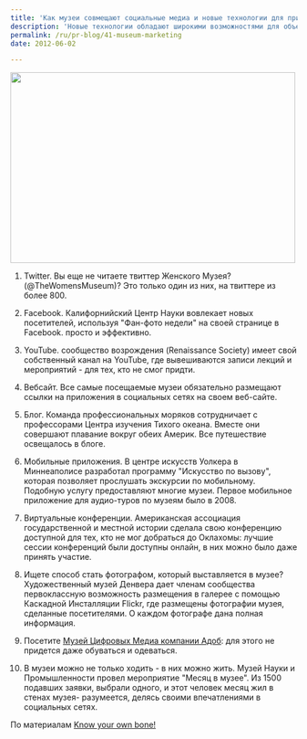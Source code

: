 ```yaml
---
title: 'Как музеи совмещают социальные медиа и новые технологии для привлечения посетителей'
description: 'Новые технологии обладают широкими возможностями для объединения людей. Ниже - 41 пример из практики, как музеи формировали свой социальный капитал, используя социальные медиа.'
permalink: /ru/pr-blog/41-museum-marketing
date: 2012-06-02

---
```


<img src="{{ site.assets }}/upload/3551801597_3f45db77c1.jpg" alt="" class="post__img" width="500" height="334">

1. Twitter. Вы еще не читаете твиттер Женского Музея?  (@TheWomensMuseum)? Это только один из них, на твиттере из более 800.

2. Facebook. Калифорнийский Центр Науки вовлекает новых посетителей, используя "Фан-фото недели" на своей странице в  Facebook. просто и эффективно.

3. YouTube. сообщество возрождения (Renaissance Society) имеет свой собственный канал на  YouTube, где вывешиваются записи лекций и мероприятий - для тех, кто не смог придти.

4. Вебсайт. Все самые посещаемые музеи обязательно размещают ссылки на приложения в социальных сетях на своем веб-сайте.

5. Блог. Команда профессиональных моряков сотрудничает с профессорами Центра изучения Тихого океана. Вместе они совершают плавание вокруг обеих Америк. Все путешествие освещалось в блоге.

6. Мобильные приложения. В центре искусств Уолкера в Миннеаполисе разработал программу "Искусство по вызову", которая позволяет прослушать экскурсии по мобильному. Подобную услугу предоставляют многие музеи. Первое мобильное приложение для аудио-туров по музеям было в 2008.

7. Виртуальные конференции. Американская ассоциация государственной и местной истории сделала свою конференцию доступной для тех, кто не мог добраться до Оклахомы: лучшие  сессии конференций были доступны онлайн, в них можно было даже принять участие.

8. Ищете способ стать фотографом, который выставляется в музее? Художественный музей Денвера дает членам сообщества первоклассную возможность размещения в галерее с помощью Каскадной Инсталляции Flickr, где размещены фотографии музея, сделанные посетителями. О каждом фотографе дана полная информация.

9. Посетите <a href="https://www.adobe.com/adobemuseum/">Музей Цифровых Медиа компании Адоб</a>: для этого не придется даже обуваться и одеваться.

10. В музеи можно не только ходить - в них можно жить. Музей Науки и Промышленности провел мероприятие "Месяц в музее". Из 1500 подавших заявки, выбрали одного, и этот человек месяц жил в стенах музея-  разумеется, делясь своими впечатлениями в социальных сетях.

По материалам <a href="https://colleendilen.com/2010/10/18/41-ways-museums-are-merging-social-and-tech-to-engage-audiences/"> Know your own bone! </a>

